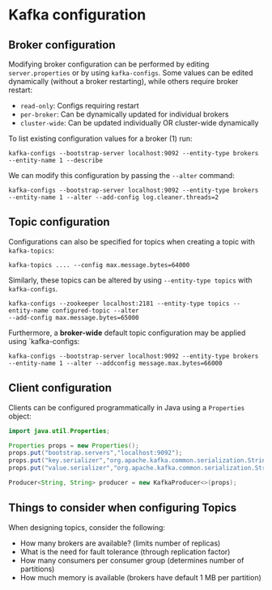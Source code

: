 # Kafka configuration

## Broker configuration

Modifying broker configuration can be performed by editing `server.properties` or by using `kafka-configs`.
Some values can be edited dynamically (without a broker restarting), while others require broker restart:

- `read-only`: Configs requiring restart
- `per-broker`: Can be dynamically updated for individual brokers
- `cluster-wide`: Can be updated individually OR cluster-wide dynamically

To list existing configuration values for a broker (1) run:

```console
kafka-configs --bootstrap-server localhost:9092 --entity-type brokers --entity-name 1 --describe
```

We can modify this configuration by passing the `--alter` command:

```console
kafka-configs --bootstrap-server localhost:9092 --entity-type brokers --entity-name 1 --alter --add-config log.cleaner.threads=2
```

## Topic configuration

Configurations can also be specified for topics when creating a topic with `kafka-topics`:

```console
kafka-topics .... --config max.message.bytes=64000
```

Similarly, these topics can be altered by using `--entity-type topics` with `kafka-configs`.

```console
kafka-configs --zookeeper localhost:2181 --entity-type topics --entity-name configured-topic --alter
--add-config max.message.bytes=65000
```

Furthermore, a **broker-wide** default topic configuration may be applied using `kafka-configs:

```console
kafka-configs --bootstrap-server localhost:9092 --entity-type brokers --entity-name 1 --alter --addconfig message.max.bytes=66000
```

## Client configuration

Clients can be configured programmatically in Java using a `Properties` object:

```java
import java.util.Properties;

Properties props = new Properties();
props.put("bootstrap.servers","localhost:9092");
props.put("key.serializer","org.apache.kafka.common.serialization.StringSerializer");
props.put("value.serializer","org.apache.kafka.common.serialization.StringSerializer");

Producer<String, String> producer = new KafkaProducer<>(props);
```

## Things to consider when configuring Topics

When designing topics, consider the following:

- How many brokers are available? (limits number of replicas)
- What is the need for fault tolerance (through replication factor)
- How many consumers per consumer group (determines number of partitions)
- How much memory is available (brokers have default 1 MB per partition)